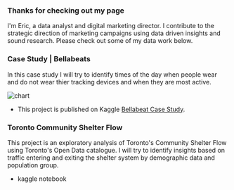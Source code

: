 ### Thanks for checking out my page

I'm Eric, a data analyst and digital marketing director. I contribute to the strategic direction of marketing campaigns using data driven insights and sound research. Please check out some of my data work below. 

### Case Study | Bellabeats 

In this case study I will try to identify times of the day when people wear and do not wear thier tracking devices and when they are most active.

![chart](https://www.kaggleusercontent.com/kf/81122596/eyJhbGciOiJkaXIiLCJlbmMiOiJBMTI4Q0JDLUhTMjU2In0..vU_TM2aUiu-Wd3L7Hu9f9g.y4EuMLuQqWRWi_0fC7Kbdklev1wg0Yoi9e7w2wDBCW2roT6Irg4Ca-ci_CPbd806FFUNeQNdce28Wa7y7NJdw6mldpJ4a8r3givzB6FAvIQQL-S2CM_F7TdyORD_AmIo5J-g-CBvyLzxKvjFiSsgWTPowsdpisP2lOJ44wtdRSChVR-zfmdPcH-Yxm5_zHObLyi6d_mWFjLphixWx36woA1Kuw-UKyARtxg2V6W9CM7yX-R01g9mOt2KsMOrZUv3FBCLUgd2rJ2tbSyjsFZOqvRCbCB9rbDq07yQDXL6pO8bYiDH_IDWTE0W5OZwg8x9eOqMHHg79I0eH_mZioAPCd8AgsBxCuzh7RvHvSNJ8HmEeDN2JOLLMgGQhj3-utjeKqR7vZHsZ_P6xDnk7eE3clFkRfVHLupGxhh2o-VNMdiWPWy5rQeTI0paktP92BHkzSeEpZkeBsAyk2jZyNwQE4dPdCkCxQyedR2abwsqSlfgIaCI1mKdRRhbdIZUrSyyhysxmjlT9UK_zqSp8lSbEGweMt2WQyyE3tMTcH5HYsZuAUfKqTz1I2_LEiWnBd_vkxM1Lk_40gMC-N6qTii5DAnQWo7-uDmXJswhqgaLAQVrAnJsBmlYN9evpZBnJK6yDnZPrM2kFLBTBkFed6bo1ImlFzVBRi_84oZrJjTiyqbStFyctwYJe5WuLtHZrRK_.IbCUQHpUJmjpc-qZEYAFJQ/__results___files/__results___55_0.png)

* This project is published on Kaggle [Bellabeat Case Study](https://www.kaggle.com/ericjdunn/bellabeat-marketing-analysis-case-study). 

### Toronto Community Shelter Flow 

This project is an exploratory analysis of Toronto's Community Shelter Flow using Toronto's Open Data catalogue. I will try to identify insights based on traffic entering and exiting the shelter system by demographic data and population group. 

* kaggle notebook 
